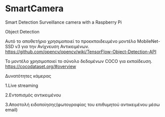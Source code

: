 # SmartCamera
Smart Detection Surveillance camera with a Raspberry Pi


Object Detection

Αυτό το αποθετήριο χρησιμοποιεί το προεκπαιδευμένο μοντέλο MobileNet-SSD v3 για την Ανίχνευση Αντικειμένων.
https://github.com/opencv/opencv/wiki/TensorFlow-Object-Detection-API

Το μοντέλο χρησιμοποιεί το σύνολο δεδομένων COCO για εκπαίδευση.
https://cocodataset.org/#overview

Δυνατότητες κάμερας

1.Live streaming

2.Εντοπισμός αντικειμένου

3.Αποστολή ειδοποίησης(φωτογραφίας του επιθυμητού αντικειμένου μέσω email)
